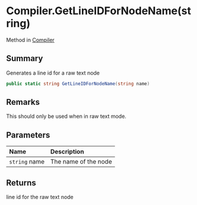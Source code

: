 # Compiler.GetLineIDForNodeName(string)

Method in [Compiler](/docs/api/csharp/yarn.compiler.compiler.md)

## Summary


Generates a line id for a raw text node


```csharp
public static string GetLineIDForNodeName(string name)
```

## Remarks


This should only be used when in raw text mode.


## Parameters

|Name|Description|
|:---|:---|
|`string` name|The name of the node|

## Returns

line id for the raw text node

